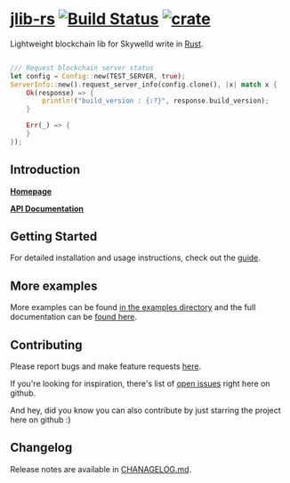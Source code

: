 # [jlib-rs](https://github.com/zTgx/jlib-rs) [![Build Status](https://travis-ci.org/zTgx/jlib-rs.svg?branch=master)](https://travis-ci.org/zTgx/jlib-rs) [![crate](https://img.shields.io/crates/v/jlib.svg)](https://crates.io/crates/jlib)

Lightweight blockchain lib for Skywelld write in [Rust](http://www.rust-lang.org).
```rust

/// Request blockchain server status
let config = Config::new(TEST_SERVER, true);
ServerInfo::new().request_server_info(config.clone(), |x| match x {
    Ok(response) => {
        println!("build_version : {:?}", response.build_version);
    }

    Err(_) => {
    }
});
```

Introduction
------------

**[Homepage](https://github.com/zTgx/jlib-rs/wiki)**

**[API Documentation](https://github.com/zTgx/jlib-rs/wiki/API-Documentation)**


Getting Started
---------------

For detailed installation and usage instructions, check out the [guide](https://github.com/zTgx/jlib-rs/wiki/Getting-Started).  


More examples
---------------
More examples can be found [in the examples directory](examples/) and the full documentation can be [found here](https://github.com/zTgx/jlib-rs/wiki).  


Contributing
------------

Please report bugs and make feature requests [here](https://github.com/zTgx/jlib-rs/issues).

If you're looking for inspiration, there's list of [open issues](https://github.com/zTgx/jlib-rs/issues?state=open) right here on github.

And hey, did you know you can also contribute by just starring the project here on github :)


## Changelog

Release notes are available in [CHANAGELOG.md](CHANAGELOG.md).
